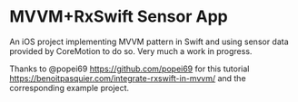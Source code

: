 # MVVM+RxSwift Sensor App
An iOS project implementing MVVM pattern in Swift and using sensor data provided by CoreMotion to do so. Very much a work in progress.

Thanks to @popei69 https://github.com/popei69 for this tutorial https://benoitpasquier.com/integrate-rxswift-in-mvvm/ and the corresponding example project. 

